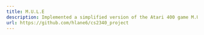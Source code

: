 ```yaml
---
title: M.U.L.E
description: Implemented a simplified version of the Atari 400 game M.U.L.E in JavaFX
url: https://github.com/hlane6/cs2340_project
---
```

